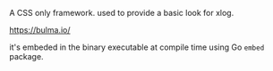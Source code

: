 A CSS only framework. used to provide a basic look for xlog.

https://bulma.io/

it's embeded in the binary executable at compile time using Go `embed` package.